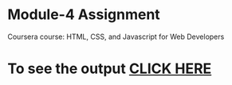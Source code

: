 
# Module-4 Assignment

Coursera course:
HTML, CSS, and Javascript for Web Developers

# To see the output [CLICK HERE](https://mohibullahnaseri.github.io/Coursera-test/Assignments/module4_solution/index.html)
